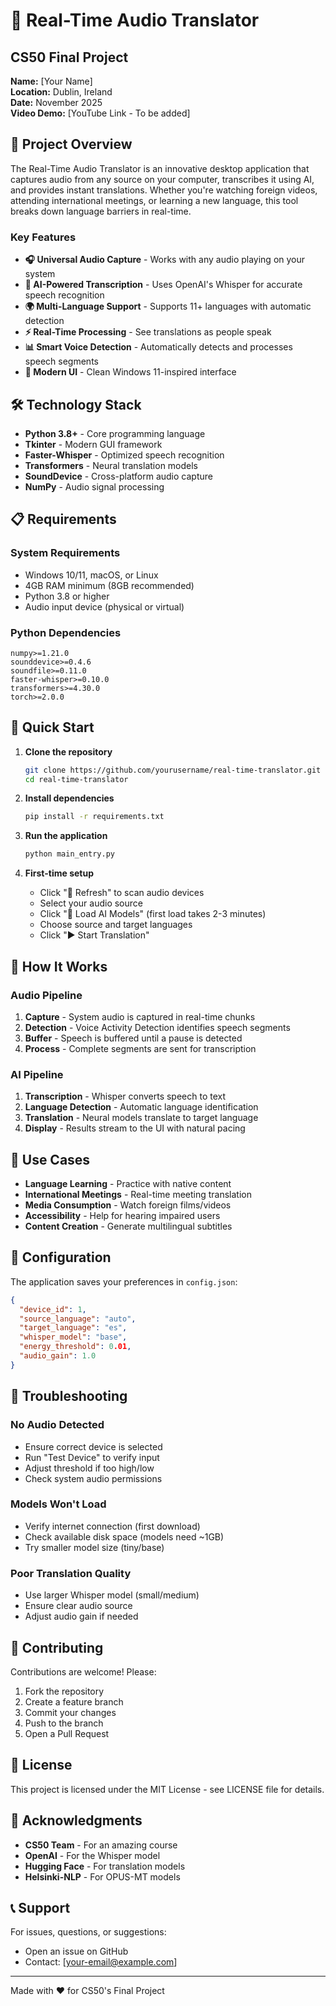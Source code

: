 # 🎤 Real-Time Audio Translator

## CS50 Final Project

**Name:** [Your Name]  
**Location:** Dublin, Ireland  
**Date:** November 2025  
**Video Demo:** [YouTube Link - To be added]

## 🌟 Project Overview

The Real-Time Audio Translator is an innovative desktop application that captures audio from any source on your computer, transcribes it using AI, and provides instant translations. Whether you're watching foreign videos, attending international meetings, or learning a new language, this tool breaks down language barriers in real-time.

### Key Features

- **🎧 Universal Audio Capture** - Works with any audio playing on your system
- **🤖 AI-Powered Transcription** - Uses OpenAI's Whisper for accurate speech recognition
- **🌍 Multi-Language Support** - Supports 11+ languages with automatic detection
- **⚡ Real-Time Processing** - See translations as people speak
- **📊 Smart Voice Detection** - Automatically detects and processes speech segments
- **🎨 Modern UI** - Clean Windows 11-inspired interface

## 🛠️ Technology Stack

- **Python 3.8+** - Core programming language
- **Tkinter** - Modern GUI framework
- **Faster-Whisper** - Optimized speech recognition
- **Transformers** - Neural translation models
- **SoundDevice** - Cross-platform audio capture
- **NumPy** - Audio signal processing

## 📋 Requirements

### System Requirements
- Windows 10/11, macOS, or Linux
- 4GB RAM minimum (8GB recommended)
- Python 3.8 or higher
- Audio input device (physical or virtual)

### Python Dependencies
```
numpy>=1.21.0
sounddevice>=0.4.6
soundfile>=0.11.0
faster-whisper>=0.10.0
transformers>=4.30.0
torch>=2.0.0
```

## 🚀 Quick Start

1. **Clone the repository**
   ```bash
   git clone https://github.com/yourusername/real-time-translator.git
   cd real-time-translator
   ```

2. **Install dependencies**
   ```bash
   pip install -r requirements.txt
   ```

3. **Run the application**
   ```bash
   python main_entry.py
   ```

4. **First-time setup**
   - Click "🔄 Refresh" to scan audio devices
   - Select your audio source
   - Click "🤖 Load AI Models" (first load takes 2-3 minutes)
   - Choose source and target languages
   - Click "▶️ Start Translation"

## 📖 How It Works

### Audio Pipeline
1. **Capture** - System audio is captured in real-time chunks
2. **Detection** - Voice Activity Detection identifies speech segments
3. **Buffer** - Speech is buffered until a pause is detected
4. **Process** - Complete segments are sent for transcription

### AI Pipeline
1. **Transcription** - Whisper converts speech to text
2. **Language Detection** - Automatic language identification
3. **Translation** - Neural models translate to target language
4. **Display** - Results stream to the UI with natural pacing

## 🎯 Use Cases

- **Language Learning** - Practice with native content
- **International Meetings** - Real-time meeting translation
- **Media Consumption** - Watch foreign films/videos
- **Accessibility** - Help for hearing impaired users
- **Content Creation** - Generate multilingual subtitles

## 🔧 Configuration

The application saves your preferences in `config.json`:

```json
{
  "device_id": 1,
  "source_language": "auto",
  "target_language": "es",
  "whisper_model": "base",
  "energy_threshold": 0.01,
  "audio_gain": 1.0
}
```

## 🐛 Troubleshooting

### No Audio Detected
- Ensure correct device is selected
- Run "Test Device" to verify input
- Adjust threshold if too high/low
- Check system audio permissions

### Models Won't Load
- Verify internet connection (first download)
- Check available disk space (models need ~1GB)
- Try smaller model size (tiny/base)

### Poor Translation Quality
- Use larger Whisper model (small/medium)
- Ensure clear audio source
- Adjust audio gain if needed

## 🤝 Contributing

Contributions are welcome! Please:
1. Fork the repository
2. Create a feature branch
3. Commit your changes
4. Push to the branch
5. Open a Pull Request

## 📄 License

This project is licensed under the MIT License - see LICENSE file for details.

## 🙏 Acknowledgments

- **CS50 Team** - For an amazing course
- **OpenAI** - For the Whisper model
- **Hugging Face** - For translation models
- **Helsinki-NLP** - For OPUS-MT models

## 📞 Support

For issues, questions, or suggestions:
- Open an issue on GitHub
- Contact: [your-email@example.com]

---

Made with ❤️ for CS50's Final Project